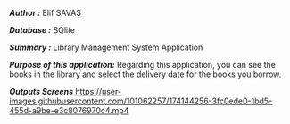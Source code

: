 ***Author :*** Elif SAVAŞ

***Database :*** SQlite

***Summary :*** Library Management System Application

***Purpose of this application:***
Regarding this application, you can see the books in the library and select the delivery date for the books you borrow.

***Outputs Screens***
https://user-images.githubusercontent.com/101062257/174144256-3fc0ede0-1bd5-455d-a9be-e3c8076970c4.mp4

